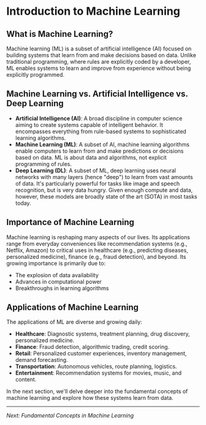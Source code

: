 # Introduction to Machine Learning

## What is Machine Learning?

Machine learning (ML) is a subset of artificial intelligence (AI) focused on building systems that learn from and make decisions based on data. Unlike traditional programming, where rules are explicitly coded by a developer, ML enables systems to learn and improve from experience without being explicitly programmed.

## Machine Learning vs. Artificial Intelligence vs. Deep Learning

-   **Artificial Intelligence (AI)**: A broad discipline in computer science aiming to create systems capable of intelligent behavior. It encompasses everything from rule-based systems to sophisticated learning algorithms.
-   **Machine Learning (ML)**: A subset of AI, machine learning algorithms enable computers to learn from and make predictions or decisions based on data. ML is about data and algorithms, not explicit programming of rules.
-   **Deep Learning (DL)**: A subset of ML, deep learning uses neural networks with many layers (hence "deep") to learn from vast amounts of data. It's particularly powerful for tasks like image and speech recognition, but is very data hungry. Given enough compute and data, however, these models are broadly state of the art (SOTA) in most tasks today.

## Importance of Machine Learning

Machine learning is reshaping many aspects of our lives. Its applications range from everyday conveniences like recommendation systems (e.g., Netflix, Amazon) to critical uses in healthcare (e.g., predicting diseases, personalized medicine), finance (e.g., fraud detection), and beyond. Its growing importance is primarily due to:

-   The explosion of data availability
-   Advances in computational power
-   Breakthroughs in learning algorithms

## Applications of Machine Learning

The applications of ML are diverse and growing daily:

-   **Healthcare**: Diagnostic systems, treatment planning, drug discovery, personalized medicine.
-   **Finance**: Fraud detection, algorithmic trading, credit scoring.
-   **Retail**: Personalized customer experiences, inventory management, demand forecasting.
-   **Transportation**: Autonomous vehicles, route planning, logistics.
-   **Entertainment**: Recommendation systems for movies, music, and content.

In the next section, we'll delve deeper into the fundamental concepts of machine learning and explore how these systems learn from data.

---

_Next: Fundamental Concepts in Machine Learning_
